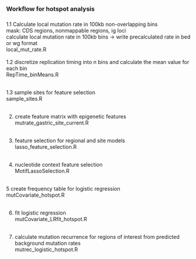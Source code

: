 ###
### Workflow for hotspot analysis
###
1.1 Calculate local mutation rate in 100kb non-overlapping bins<br />
	mask: CDS regions, nonmappable regions, ig loci<br />
	calculate local mutation rate in 100kb bins -> write precalculated rate in bed or wg format<br />
local_mut_rate.R<br /><br />
1.2 discretize replication timing into n bins and calculate the mean value for each bin<br />
RepTime_binMeans.R<br /><br />	

1.3 sample sites for feature selection<br />
sample_sites.R<br /><br />

2. create feature matrix with epigenetic features<br />
mutrate_gastric_site_current.R<br /><br />

3. feature selection for regional and site models<br />
lasso_feature_selection.R<br /><br />

4. nucleotide context feature selection<br />
MotifLassoSelection.R<br /><br />

5 create frequency table for logistic regression<br />
mutCovariate_hotspot.R<br /><br />

6. fit logistic regression<br />
mutCovariate_LRfit_hotspot.R<br /><br />

7. calculate mutation recurrence for regions of interest from predicted background mutation rates<br />
mutrec_logistic_hotspot.R<br /><br />
